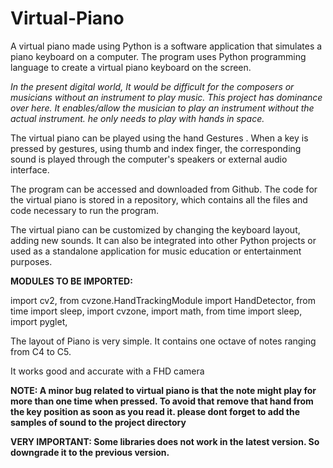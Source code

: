 # Virtual-Piano
A virtual piano made using Python is a software application that simulates a piano keyboard on a computer. The program uses Python programming language to create a  virtual piano keyboard on the screen.

*In the present digital world, It would be difficult for the composers or musicians without an instrument to play music. This project has dominance over here. It enables/allow the musician to play an instrument without the actual instrument. he only needs to play with hands in space.*

The virtual piano can be played using the hand Gestures . When a key is pressed by gestures, using thumb and index finger, the corresponding sound is played through the computer's speakers or external audio interface.

The program can be accessed and downloaded from Github. The code for the virtual piano is stored in a repository, which contains all the files and code necessary to run the program.

The virtual piano can be customized by changing the keyboard layout, adding new sounds. It can also be integrated into other Python projects or used as a standalone application for music education or entertainment purposes.

**MODULES TO BE IMPORTED:**

import cv2,
from cvzone.HandTrackingModule import HandDetector,
from time import sleep,
import cvzone,
import math,
from time import sleep,
import pyglet,

The layout of Piano is very simple. It contains one octave of notes ranging from C4 to C5.

It works good and accurate with a FHD camera

**NOTE: A minor bug related to virtual piano is that the note might play for more than one time when pressed. To avoid that remove that hand from the key position as soon as you read it.
please dont forget to add the samples of sound to the project directory**
 
**VERY IMPORTANT: Some libraries does not work in the latest version. So downgrade it to the previous version.**

